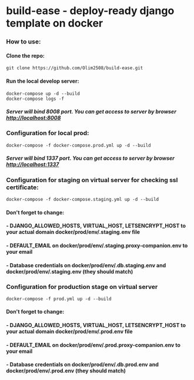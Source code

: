 # build-ease - deploy-ready django template on docker

### How to use:

#### Clone the repo:

    git clone https://github.com/Olim2508/build-ease.git

#### Run the local develop server:

    docker-compose up -d --build
    docker-compose logs -f

##### Server will bind 8008 port. You can get access to server by browser [http://localhost:8008](http://localhost:8008)

### Configuration for local prod:
    docker-compose -f docker-compose.prod.yml up -d --build
##### Server will bind 1337 port. You can get access to server by browser [http://localhost:1337](http://localhost:1337)

### Configuration for staging on virtual server for checking ssl certificate:
    docker-compose -f docker-compose.staging.yml up -d --build
#### Don't forget to change:
#### - DJANGO_ALLOWED_HOSTS, VIRTUAL_HOST, LETSENCRYPT_HOST to your actual domain docker/prod/env/.staging.env file
#### - DEFAULT_EMAIL on docker/prod/env/.staging.proxy-companion.env to your email
#### - Database credentials on docker/prod/env/.db.staging.env and docker/prod/env/.staging.env (they should match)

### Configuration for production stage on virtual server
    docker-compose -f prod.yml up -d --build
#### Don't forget to change:
#### - DJANGO_ALLOWED_HOSTS, VIRTUAL_HOST, LETSENCRYPT_HOST to your actual domain docker/prod/env/.prod.env file
#### - DEFAULT_EMAIL on docker/prod/env/.prod.proxy-companion.env to your email
#### - Database credentials on docker/prod/env/.db.prod.env and docker/prod/env/.prod.env (they should match)
